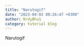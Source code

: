 ```yaml
---
title: "Narutogif"
date: "2023-04-03 08:26:47 +0300"
author: NrdyBhu1
category: tutorial blog
---
```

Narutogif

